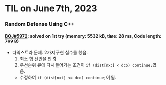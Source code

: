 # **TIL on June 7th, 2023**

### Random Defense Using C++
#### [BOJ#5972](/Problem%20Solving/boj/random%20defense/5972-06-07-2023.cpp): solved on 1st try (memory: 5532 kB, time: 28 ms, Code length: 769 B)
* 다익스트라 문제. 2가지 구현 실수를 했음.
  1. 최소 힙 선언을 안 함
  2. 우선순위 큐에 다시 들어가는 조건이 `if (dist[nxt] < dco) continue;`였음.
    - 수정하여 `if (dist[nxt] <= dco) continue;`이 됨.